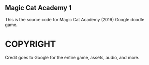 ## Magic Cat Academy 1

This is the source code for Magic Cat Academy (2016) Google doodle game.

# COPYRIGHT

Credit goes to Google for the entire game, assets, audio, and more.
